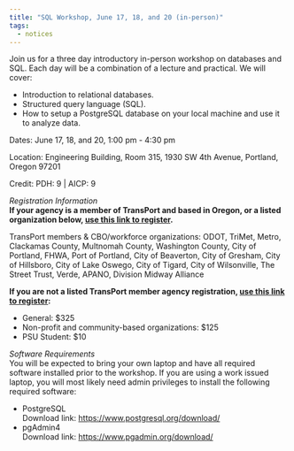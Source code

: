 ```yaml
---
title: "SQL Workshop, June 17, 18, and 20 (in-person)"
tags:
  - notices
---
```


Join us for a three day introductory in-person workshop on databases and SQL. Each day will be a combination of a lecture and practical. We will cover:

- Introduction to relational databases.
- Structured query language (SQL).
- How to setup a PostgreSQL database on your local machine and use it to analyze data.  
  
Dates: June 17, 18, and 20, 1:00 pm - 4:30 pm

Location: Engineering Building, Room 315, 1930 SW 4th Avenue, Portland, Oregon 97201

Credit: PDH: 9 | AICP: 9

 
_Registration Information_   
__If your agency is a member of TransPort and based in Oregon, or a listed organization below, [use this link to register](https://forms.gle/PCx43D45d621JEKb9).__

TransPort members & CBO/workforce organizations: ODOT, TriMet, Metro, Clackamas County, Multnomah County, Washington County, City of Portland, FHWA, Port of Portland, City of Beaverton, City of Gresham, City of Hillsboro, City of Lake Oswego, City of Tigard, City of Wilsonville, The Street Trust, Verde, APANO, Division Midway Alliance

__If you are not a listed TransPort member agency registration, [use this link to register](https://commerce.cashnet.com/pdxTREC):__  

- General: $325  
- Non-profit and community-based organizations: $125  
- PSU Student: $10  
 

_Software Requirements_  
You will be expected to bring your own laptop and have all required software installed prior to the workshop. If you are using a work issued laptop, you will most likely need admin privileges to install the following required software:

- PostgreSQL  
Download link: https://www.postgresql.org/download/
- pgAdmin4  
Download link: https://www.pgadmin.org/download/